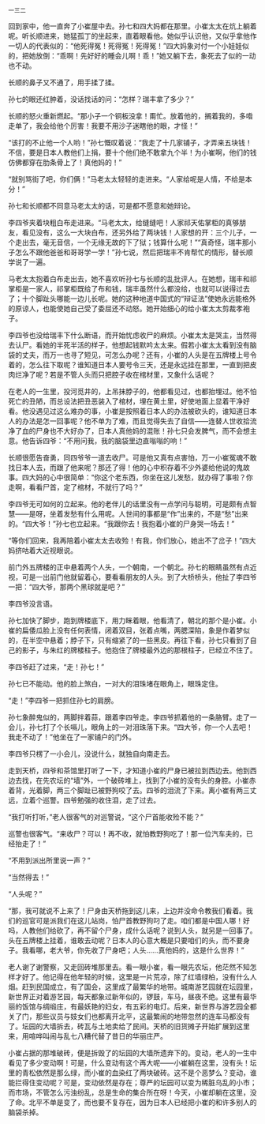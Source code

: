     一三二 

   回到家中，他一直奔了小崔屋中去。孙七和四大妈都在那里。小崔太太在炕上躺着呢。听长顺进来，她猛孤丁的坐起来，直着眼看他。她似乎认识他，又似乎拿他作一切人的代表似的：“他死得冤！死得冤！死得冤！”四大妈象对付一个小娃娃似的，把她放倒：“乖啊！先好好的睡会儿啊！乖！”她又躺下去，象死去了似的一动也不动。

   长顺的鼻子又不通了，用手揉了揉。

   孙七的眼还红肿着，没话找话的问：“怎样？瑞丰拿了多少？”

   长顺的怒火重新燃起。“那小子一个铜板没拿！甭忙。放着他的，搁着我的，多喒走单了，我会给他个厉害！我要不用沙子迷瞎他的眼，才怪！”

   “该打的不止他一个人哟！”孙七慨叹着说：“我走了十几家铺子，才弄来五块钱！不信，要是日本人教他们上捐，要十个他们绝不敢拿九个半！为小崔啊，他们的钱仿佛都穿在肋条骨上了！真他妈的！”

   “就别骂街了吧，你们俩！”马老太太轻轻的走进来。“人家给呢是人情，不给是本分！”

   孙七和长顺都不同意马老太太的话，可是都不愿意和她辩论。

   李四爷夹着块粗白布走进来。“马老太太，给缝缝吧！人家祁天佑掌柜的真够朋友，看见没有，这么一大块白布，还另外给了两块钱！人家想的开：三个儿子，一个走出去，毫无音信，一个无缘无故的下了狱；钱算什么呢！”“真奇怪，瑞丰那小子怎么不跟他爸爸和哥哥学一学！”孙七说，然后把瑞丰不肯帮忙的情形，替长顺学说了一遍。

   马老太太抱着白布走出去，她不喜欢听孙七与长顺的乱批评人。在她想，瑞丰和祁掌柜是一家人，祁掌柜既给了布和钱，瑞丰虽然什么都没给，也就可以说得过去了；十个脚趾头哪能一边儿长呢。她的这种地道中国式的“辩证法”使她永远能格外的原谅人，也能使她自己受了委屈还不动怒。她开始细心的给小崔太太剪裁孝袍子。

   李四爷也没给瑞丰下什么断语，而开始忧虑收尸的麻烦。小崔太太是哭主，当然得去认尸。看她的半死半活的样子，他想起钱默吟太太来。假若小崔太太看到没有脑袋的丈夫，而万一也寻了短见，可怎么办呢？还有，小崔的人头是在五牌楼上号令着的，怎么往下取呢？谁知道日本人要号令三天，还是永远挂在那里，一直到把皮肉烂净了呢？若是不管人头而只把腔子收在棺材里，又象什么话呢？

   在老人的一生里，投河觅井的，上吊抹脖子的，他都看见过，也都抬埋过。他不怕死亡的丑陋，而总设法把丑恶装入了棺材，埋在黄土里，好使地面上显着干净好看。他没遇见过这么难办的事，小崔是按照着日本人的办法被砍头的，谁知道日本人的办法是怎一回事呢？他不单为了难，而且觉得失去了自信——连替人世收拾流净了血的尸身也不大好办了，日本人真他妈的混账！孙七只会发脾气，而不会想主意。他告诉四爷：“不用问我，我的脑袋里边直嗡嗡的响！”

   长顺很愿告奋勇，同四爷爷一道去收尸。可是他又真有点害怕，万一小崔冤魂不敢找日本人去，而跟了他来呢？那还了得！他的心中积存着不少外婆给他说的鬼故事。四大妈的心中很简单：“你这个老东西，你坐在这儿发愁，就办得了事啦？你走啊，看看尸首，定了棺材，不就行了吗？”

   李四爷无可如何的立起来。他的老伴儿的话里没有一点学问与聪明，可是颇有点智慧——是呀，坐着发愁有什么用呢。人世间的事都是“作”出来的，不是“愁”出来的。“四大爷！”孙七也立起来。“我跟你去！我抱着小崔的尸身哭一场去！”

   “等你们回来，我再陪着小崔太太去收殓！有我，你们放心，她出不了岔子！”四大妈挤咕着大近视眼说。

   前门外五牌楼的正中悬着两个人头，一个朝南，一个朝北。孙七的眼睛虽然有点近视，可是一出前门他就留着心，要看看朋友的人头。到了大桥桥头，他扯了李四爷一把：“四大爷，那两个黑球就是吧？”

   李四爷没言语。

   孙七加快了脚步，跑到牌楼底下，用力眯着眼，他看清了，朝北的那个是小崔。小崔的扁倭瓜脸上没有任何表情，闭着双目，张着点嘴，两腮深陷，象是作着梦似的，在半空中悬着；脖子下，只有缩紧了的一些黑皮。再往下看，孙七只看到了自己的影子，与朱红的牌楼柱子。他抱住了牌楼最外边的那根柱子，已经立不住了。

   李四爷赶了过来，“走！孙七！”

   孙七已不能动。他的脸上煞白，一对大的泪珠堵在眼角上，眼珠定住。

   “走！”李四爷一把抓住孙七的肩膀。

   孙七象醉鬼似的，两脚拌着蒜，跟着李四爷走。李四爷抓着他的一条胳臂。走了一会儿，孙七打了个长嗝儿，眼角上的一对泪珠落下来。“四大爷，你一个人去吧！我走不动了！”他坐在了一家铺户的门外。

   李四爷只楞了一小会儿，没说什么，就独自向南走去。

   走到天桥，四爷和茶馆里打听了一下，才知道小崔的尸身已被拉到西边去。他到西边去找，在先农坛的“墙”外，一个破砖堆上，找到了小崔的没有头的身腔。小崔赤着背，光着脚，两三个脚趾已被野狗咬了去。四爷的泪流了下来。离小崔有两三丈远，立着个巡警。四爷勉强的收住泪，走了过去。

   “我打听打听，”老人很客气的对巡警说，“这个尸首能收殓不能？”

   巡警也很客气。“来收尸？可以！再不收，就怕教野狗吃了！那一位汽车夫的，已经抬走了！”

   “不用到派出所里说一声？”

   “当然得去！”

   “人头呢？”

   “那，我可就说不上来了！尸身由天桥拖到这儿来，上边并没命令教我们看着。我们的巡官可是派我们在这儿站岗，怕尸首教野狗叼了走。咱们都是中国人哪！好吗，人教他们给砍了，再不留个尸身，成什么话呢？说到人头，就另是一回事了。头在五牌楼上挂着，谁敢去动呢？日本人的心意大概是只要咱们的头，而不要身子。我看哪，老大爷，你先收了尸身吧；人头……真他妈的，这是什么世界！”

   老人谢了谢警察，又走回砖堆那里去。看一眼小崔，看一眼先农坛，他茫然不知怎样才好了。他记得在他年轻的时候，这里是一片荒凉，除了红墙绿柏，没有什么人烟。赶到民国成立，有了国会，这里成了最繁华的地带。城南游艺园就在坛园里，新世界正对着游艺园，每天都象过新年似的，锣鼓，车马，昼夜不绝。这里有最华丽的饭馆与绸缎庄，有最妖艳的妇女，有五彩的电灯。后来，新世界与游艺园全都关了门，那些议员与妓女们也都离开北平，这最繁闹的地带忽然的连车马都没有了。坛园的大墙拆去，砖瓦与土地卖给了民间。天桥的旧货摊子开始扩展到这里来，用喧哗叫闹与乱七八糟代替了昔日的华丽庄严。

   小崔占据的那堆破砖，便是拆毁了的坛园的大墙所遗弃下的。变动，老人的一生中看见了多少变动啊！可是，什么变动有这个再大呢——小崔躺在这里，没有头！坛里的青松依然是那么绿，而小崔的血染红了两块破砖。这不是个恶梦么？变动，谁能拦得住变动呢？可是，变动依然是存在；尊严的坛园可以变为稀脏乌乱的小市；而市场，不管怎么污浊纷乱，总是生命的集合所在呀！今天，小崔却躺在这里，没了命。北平不单是变了，而也要不复存在，因为日本人已经把小崔的和许多别人的脑袋杀掉。

